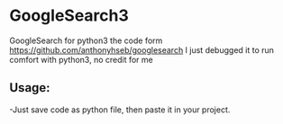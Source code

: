 # GoogleSearch3
GoogleSearch for python3 the code form https://github.com/anthonyhseb/googlesearch I just debugged it to run comfort with python3, no credit for me
## Usage:
-Just save code as python file, then paste it in your project.
